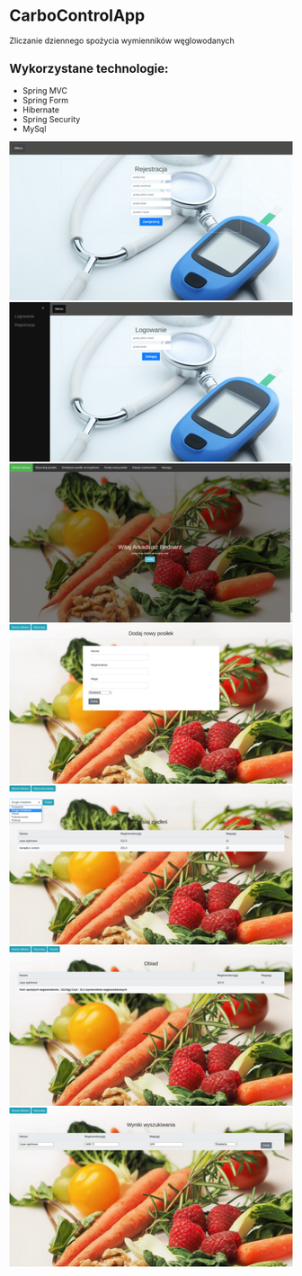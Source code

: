 # CarboControlApp
Zliczanie dziennego spożycia wymienników węglowodanych
## Wykorzystane technologie:
- Spring MVC
- Spring Form
- Hibernate
- Spring Security
- MySql

<img src="register.png">

<img src="login.png">

<img src="main.png">

<img src="add.png">

<img src="meals.png">

<img src="detail.png">

<img src="search.png">



